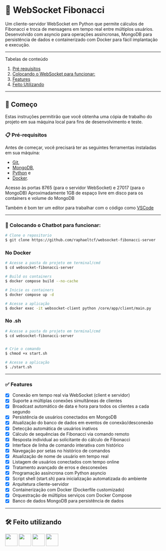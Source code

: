 # 🧦 WebSocket Fibonacci

Um cliente-servidor WebSocket em Python que permite cálculos de Fibonacci e troca de mensagens em tempo real entre múltiplos usuários. Desenvolvido com asyncio para operações assíncronas, MongoDB para persistência de dados e containerizado com Docker para fácil implantação e execução.

*******
Tabelas de conteúdo 
 1. [Pré requisitos](#prerequisitos)
 2. [Colocando o WebSocket para funcionar:](#funcionando)
 3. [Features](#features)
 4. [Feito Utilizando](#built)


*******
<div id='prerequisitos'/>  

## 🚀 Começo

Estas instruções permitirão que você obtenha uma cópia de trabalho do projeto em sua máquina local para fins de desenvolvimento e teste.

### 📋 Pré-requisitos

Antes de começar, você precisará ter as seguintes ferramentas instaladas em sua máquina:
- [Git](https://git-scm.com), 
- [MongoDB](https://www.mongodb.com/), 
- [Python](https://www.python.org/) e
- [Docker](https://www.docker.com/).

Acesso às portas 8765 (para o servidor WebSocket) e 27017 (para o MongoDB)
Aproximadamente 1GB de espaço livre em disco para os containers e volume do MongoDB

Também é bom ter um editor para trabalhar com o código como [VSCode](https://code.visualstudio.com/)

*******
<div id='funcionando'/>  

### 🎲 Colocando o Chatbot para funcionar:

```bash
# Clone o repositorio
$ git clone https://github.com/raphaeltcf/websocket-fibonacci-server
```

### No Docker
```bash
# Acesse a pasta do projeto em terminal/cmd
$ cd websocket-fibonacci-server

# Build os containers
$ docker compose build --no-cache     

# Inicie os containers 
$ docker compose up -d          

# Acesse a aplicação 
$ docker exec -it websocket-client python /core/app/client/main.py  


```
### No .sh

```bash
# Acesse a pasta do projeto em terminal/cmd
$ cd websocket-fibonacci-server


# Crie o comando 
$ chmod +x start.sh  

# Acesse a aplicação
$ ./start.sh                            

```

*******
<div id='features'/>  

### ✅ Features

- [x] Conexão em tempo real via WebSocket (client e servidor)
- [x] Suporte a múltiplas conexões simultâneas de clientes
- [x] Broadcast automático de data e hora para todos os clientes a cada segundo
- [x] Persistência de usuários conectados em MongoDB
- [x] Atualização do banco de dados em eventos de conexão/desconexão
- [x] Detecção automática de usuários inativos
- [x] Cálculo de sequências de Fibonacci via comando remoto
- [x] Resposta individual ao solicitante do cálculo de Fibonacci
- [x] Interface de linha de comando interativa com histórico
- [x] Navegação por setas no histórico de comandos
- [x] Atualização de nome de usuário em tempo real
- [x] Listagem de usuários conectados com tempo online
- [x] Tratamento avançado de erros e desconexões
- [x] Programação assíncrona com Python asyncio
- [x] Script shell (start.sh) para inicialização automatizada do ambiente
- [x] Arquitetura cliente-servidor
- [x] Containerização com Docker (Dockerfile customizado)
- [x] Orquestração de múltiplos serviços com Docker Compose
- [x] Banco de dados MongoDB para persistência de dados
 
*******
<div id='built'/>  

## 🛠️ Feito utilizando
<img src="https://icongr.am/devicon/python-original.svg?size=128&color=currentColor" width="40" height="40" /> <img src="https://icongr.am/devicon/mongodb-original.svg?size=128&color=currentColor" width="40" height="40" /> <img src="https://icongr.am/devicon/git-original.svg?size=128&color=currentColor" width="40" height="40" /> <img src="https://icongr.am/devicon/docker-original.svg?size=128&color=currentColor" width="40" height="40" /> 
          
          

